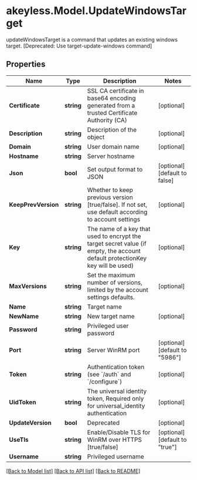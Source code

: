 # akeyless.Model.UpdateWindowsTarget
updateWindowsTarget is a command that updates an existing windows target. [Deprecated: Use target-update-windows command]

## Properties

Name | Type | Description | Notes
------------ | ------------- | ------------- | -------------
**Certificate** | **string** | SSL CA certificate in base64 encoding generated from a trusted Certificate Authority (CA) | [optional] 
**Description** | **string** | Description of the object | [optional] 
**Domain** | **string** | User domain name | [optional] 
**Hostname** | **string** | Server hostname | 
**Json** | **bool** | Set output format to JSON | [optional] [default to false]
**KeepPrevVersion** | **string** | Whether to keep previous version [true/false]. If not set, use default according to account settings | [optional] 
**Key** | **string** | The name of a key that used to encrypt the target secret value (if empty, the account default protectionKey key will be used) | [optional] 
**MaxVersions** | **string** | Set the maximum number of versions, limited by the account settings defaults. | [optional] 
**Name** | **string** | Target name | 
**NewName** | **string** | New target name | [optional] 
**Password** | **string** | Privileged user password | 
**Port** | **string** | Server WinRM port | [optional] [default to "5986"]
**Token** | **string** | Authentication token (see &#x60;/auth&#x60; and &#x60;/configure&#x60;) | [optional] 
**UidToken** | **string** | The universal identity token, Required only for universal_identity authentication | [optional] 
**UpdateVersion** | **bool** | Deprecated | [optional] 
**UseTls** | **string** | Enable/Disable TLS for WinRM over HTTPS [true/false] | [optional] [default to "true"]
**Username** | **string** | Privileged username | 

[[Back to Model list]](../README.md#documentation-for-models) [[Back to API list]](../README.md#documentation-for-api-endpoints) [[Back to README]](../README.md)


